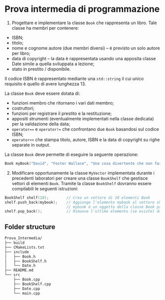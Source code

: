 # Prova intermedia di programmazione

1. Progettare e implementare la classe `Book` che rappresenta un libro. Tale classe ha membri per
contenere:
* ISBN;
* titolo;
* nome e cognome autore (due membri diversi) – è previsto un solo autore per libro;
* data di copyright – la data è rappresentata usando una apposita classe Date simile a quella sviluppata a lezione;
* stato in prestito / disponibile.

Il codice ISBN è rappresentato mediante una `std::string` il cui unico requisito è quello di avere
lunghezza 13.

La classe `Book` deve essere dotata di:
* funzioni membro che ritornano i vari dati membro;
* costruttori;
* funzioni per registrare il prestito e la restituzione;
* appositi strumenti (eventualmente implementati nella classe dedicata) per la validazione della data;
* `operator==` e `operator!=` che confrontano due `Book` basandosi sul codice ISBN;
* `operator<<` che stampa titolo, autore, ISBN e la data di copyright su righe separate in output.

La classe `Book` deve permette di eseguire la seguente operazione:
```cpp
Book myBook("David", "Foster Wallace", "Una cosa divertente che non farò mai più", "887-521-837-4")
```
2. Modificare opportunamente la classe `MyVector` implementata durante i precedenti laboratori per creare una classe `BookShelf` che gestisce vettori di elementi `Book`. Tramite la classe `BookShelf` dovranno essere compilabili le seguenti istruzioni:
```cpp
BookShelf shelf(10);        // Crea un vettore di 10 elementi Book
shelf.push_back(mybook);    // Aggiunge l'elemento mybook al vettore shelf;
                            // mybook è un oggetto della classe Book precedentemente creato
shelf.pop_back();           // Rimuove l'ultimo elemento (se esiste) dal vettore shelf
```

## Folder structure
```bash
Prova_Intermedia/
├── build
├── CMakeLists.txt
├── include
│   ├── Book.h
│   ├── BookShelf.h
│   └── Date.h
├── README.md
└── src
    ├── Book.cpp
    ├── BookShelf.cpp
    ├── Date.cpp
    └── main.cpp
```
